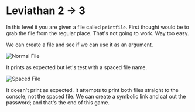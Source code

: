 # Leviathan 2 -> 3
In this level it you are given a file called `printfile`. First thought would be to grab the file from the regular place. That's not going to work. Way too easy. 

We can create a file and see if we can use it as an argument.

![Normal File](https://github.com/ELuculent/wargames-and-ctf/blob/master/overthewir/Leviathan/Resources/lev3-0.png?raw=true)

It prints as expected but let's test with a spaced file name.

![Spaced File](https://github.com/ELuculent/wargames-and-ctf/blob/master/overthewir/Leviathan/Resources/lev3-1.png?raw=true)

It doesn't print as expected. It attempts to print both files straight to the console, not the spaced file. We can create a symbolic link and cat out the password; and that's the end of this game.
